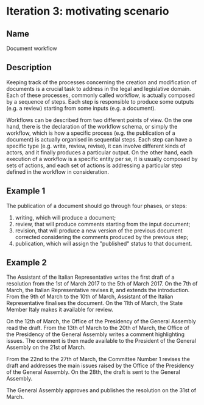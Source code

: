 # Iteration 3: motivating scenario

## Name

Document workflow


## Description

Keeping track of the processes concerning the creation and modification of documents is a crucial task to address in the legal and legislative domain. Each of these processes, commonly called workflow, is actually composed by a sequence of steps. Each step is responsible to produce some outputs (e.g. a review) starting from some inputs (e.g. a document). 

Workflows can be described from two different points of view. On the one hand, there is the declaration of the workflow schema, or simply the workflow, which is how a specific process (e.g. the publication of a document) is actually organised in sequential steps. Each step can have a specific type (e.g. write, review, revise), it can involve different kinds of actors, and it finally produces a particular output. On the other hand, each execution of a workflow is a specific entity per se, it is usually composed by sets of actions, and each set of actions is addressing a particular step defined in the workflow in consideration.


## Example 1

The publication of a document should go through four phases, or steps: 

1. writing, which will produce a document;
2. review, that will produce comments starting from the input document;
3. revision, that will produce a new version of the previous document corrected considering the comments produced by the previous step; 
4. publication, which will assign the "published" status to that document. 


## Example 2

The Assistant of the Italian Representative writes the first draft of a resolution from the 1st of March 2017 to the 5th of March 2017. On the 7th of March, the Italian Representative revises it, and extends the introduction. From the 9th of March to the 10th of March, Assistant of the Italian Representative finalises the document. On the 11th of March, the State Member Italy makes it available for review.

On the 12th of March, the Office of the Presidency of the General Assembly read the draft. From the 13th of March to the 20th of March, the Office of the Presidency of the General Assembly writes a comment highlighting issues. The comment is then made available to the President of the General Assembly on the 21st of March.

From the 22nd to the 27th of March, the Committee Number 1 revises the draft and addresses the main issues raised by the Office of the Presidency of the General Assembly. On the 28th, the draft is sent to the General Assembly.

The General Assembly approves and publishes the resolution on the 31st of March.



